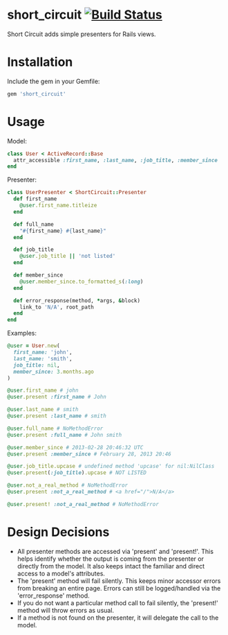 short_circuit [![Build Status](https://travis-ci.org/jpruetting/short_circuit.png?branch=master)](https://travis-ci.org/jpruetting/short_circuit)
=============

Short Circuit adds simple presenters for Rails views.


Installation
=============

Include the gem in your Gemfile:

```ruby
gem 'short_circuit'
```

Usage
=============

Model:

```ruby
class User < ActiveRecord::Base
  attr_accessible :first_name, :last_name, :job_title, :member_since
end
```

Presenter:

```ruby
class UserPresenter < ShortCircuit::Presenter
  def first_name
    @user.first_name.titleize
  end

  def full_name
    "#{first_name} #{last_name}"
  end

  def job_title
    @user.job_title || 'not listed'
  end

  def member_since
    @user.member_since.to_formatted_s(:long) 
  end

  def error_response(method, *args, &block)
    link_to 'N/A', root_path
  end
end
```

Examples:

```ruby
@user = User.new(
  first_name: 'john',
  last_name: 'smith',
  job_title: nil,
  member_since: 3.months.ago
)

@user.first_name # john
@user.present :first_name # John

@user.last_name # smith
@user.present :last_name # smith

@user.full_name # NoMethodError
@user.present :full_name # John smith

@user.member_since # 2013-02-28 20:46:32 UTC
@user.present :member_since # February 28, 2013 20:46

@user.job_title.upcase # undefined method 'upcase' for nil:NilClass
@user.present(:job_title).upcase # NOT LISTED

@user.not_a_real_method # NoMethodError
@user.present :not_a_real_method # <a href="/">N/A</a>

@user.present! :not_a_real_method # NoMethodError
```

Design Decisions
=============
* All presenter methods are accessed via 'present' and 'present!'. This helps identify whether the output is coming from the presenter or directly from the model. It also keeps intact the familiar and direct access to a model's attributes.
* The 'present' method will fail silently. This keeps minor accessor errors from breaking an entire page. Errors can still be logged/handled via the 'error_response' method.
* If you do not want a particular method call to fail silently, the 'present!' method will throw errors as usual.
* If a method is not found on the presenter, it will delegate the call to the model.
